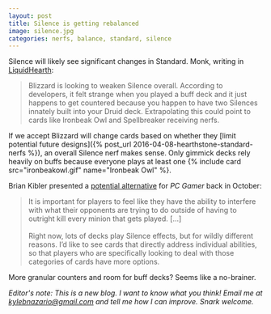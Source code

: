 ```yaml
---
layout: post
title: Silence is getting rebalanced
image: silence.jpg
categories: nerfs, balance, standard, silence
---
```


Silence will likely see significant changes in Standard. Monk, writing in [LiquidHearth](http://www.liquidhearth.com/forum/hearthstone/506312-monk-visits-blizzard-changes-coming-to-standard): 

<!--break-->

> Blizzard is looking to weaken Silence overall. According to developers, it felt strange when you played a buff deck and it just happens to get countered because you happen to have two Silences innately built into your Druid deck. Extrapolating this could point to cards like Ironbeak Owl and Spellbreaker receiving nerfs.

If we accept Blizzard will change cards based on whether they [limit potential future designs]({% post_url 2016-04-08-hearthstone-standard-nerfs %}), an overall Silence nerf makes sense. Only gimmick decks rely heavily on buffs because everyone plays at least one {% include card src="ironbeakowl.gif" name="Ironbeak Owl" %}. 

Brian Kibler presented a [potential alternative](http://www.pcgamer.com/brian-kibler-on-why-silence-is-not-golden-in-hearthstone/) for *PC Gamer* back in October:

> It is important for players to feel like they have the ability to interfere with what their opponents are trying to do outside of having to outright kill every minion that gets played. [...] <br><br>Right now, lots of decks play Silence effects, but for wildly different reasons. I’d like to see cards that directly address individual abilities, so that players who are specifically looking to deal with those categories of cards have more options.

More granular counters and room for buff decks? Seems like a no-brainer. 

*Editor's note: This is a new blog. I want to know what you think! Email me at kylebnazario@gmail.com and tell me how I can improve. Snark welcome.*